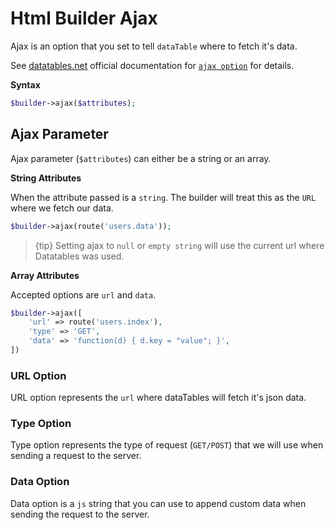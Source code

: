 # Html Builder Ajax

Ajax is an option that you set to tell `dataTable` where to fetch it's data.

See [datatables.net](https://datatables.net/) official documentation for [`ajax option`](https://datatables.net/reference/option/ajax) for details.

**Syntax**
```php
$builder->ajax($attributes);
```

## Ajax Parameter
Ajax parameter (`$attributes`) can either be a string or an array.

**String Attributes**

When the attribute passed is a `string`. The builder will treat this as the `URL` where we fetch our data.

```php
$builder->ajax(route('users.data'));
```

> {tip} Setting ajax to `null` or `empty string` will use the current url where Datatables was used.

**Array Attributes**

Accepted options are `url` and `data`.

```php
$builder->ajax([
	'url' => route('users.index'),
	'type' => 'GET',
	'data' => 'function(d) { d.key = "value"; }',
])
```

### URL Option
URL option represents the `url` where dataTables will fetch it's json data.

### Type Option
Type option represents the type of request (`GET/POST`)  that we will use when sending a request to the server.

### Data Option
Data option is a `js` string that you can use to append custom data when sending the request to the server.



